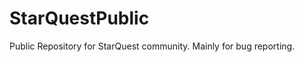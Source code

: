StarQuestPublic
===============

Public Repository for StarQuest community. Mainly for bug reporting.
